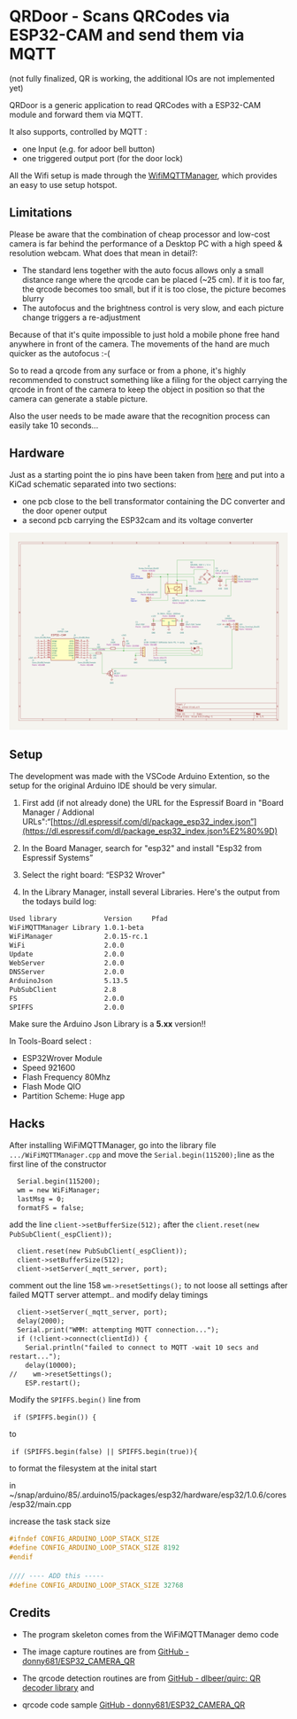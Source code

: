 # QRDoor - Scans QRCodes via ESP32-CAM and send them via MQTT

(not fully finalized, QR is working, the additional IOs are not implemented yet)

QRDoor is a generic application to read QRCodes with a ESP32-CAM module and forward them via MQTT.

It also supports, controlled by MQTT :
- one Input (e.g. for adoor bell button)
- one triggered output port (for the door lock)

All the Wifi setup is made through the [WifiMQTTManager](https://github.com/dreed47/WifiMQTTManager/tree/master#access-point-configuration), which provides an easy to use setup hotspot.



## Limitations
Please be aware that the combination of cheap processor and low-cost camera is far behind the performance of a Desktop PC with a high speed & resolution webcam. What does that mean in detail?:
* The standard lens together with the auto focus allows only a small distance range where the qrcode can be placed (~25 cm). If it is too far, the qrcode becomes too small, but if it is too close, the picture becomes blurry
* The autofocus and the brightness control is very slow, and each picture change triggers a re-adjustment

Because of that it's quite impossible to just hold a mobile phone free hand anywhere in front of the camera. The movements of the hand are much quicker as the autofocus :-(

So to read a qrcode from any surface or from a phone, it's highly recommended to construct something like a filing for the object carrying the qrcode in front of the camera to keep the object in position so that the camera can generate a stable picture.

Also the user needs to be made aware that the recognition process can easily take 10 seconds...


## Hardware

Just as a starting point the io pins have been taken from [here](https://www.electroniclinic.com/esp32-cam-smart-iot-bell-circuit-diagram-and-programming/) and put into a KiCad schematic separated into two sections:
* one pcb close to the bell transformator containing the DC converter and the door opener output
* a second pcb carrying the ESP32cam and its voltage converter

![Schematic](images/schematig.png "Schematic")

## Setup

The development was made with the VSCode Arduino Extention, so the setup for the original Arduino IDE should be very simular.

1) First add (if not already done) the URL for the Espressif Board in "Board Manager / Addional URLs":“[https://dl.espressif.com/dl/package_esp32_index.json”](https://dl.espressif.com/dl/package_esp32_index.json%E2%80%9D)

2) In the Board Manager, search for "esp32" and install "Esp32 from Espressif Systems”
3) Select the right board: “ESP32 Wrover"
4) In the Library Manager, install several Libraries. Here's the output from the todays build log:

```
Used library            Version     Pfad                                                                             
WiFiMQTTManager Library 1.0.1-beta   
WiFiManager             2.0.15-rc.1            
WiFi                    2.0.0
Update                  2.0.0
WebServer               2.0.0
DNSServer               2.0.0
ArduinoJson             5.13.5
PubSubClient            2.8
FS                      2.0.0
SPIFFS                  2.0.0
```
Make sure the Arduino Json Library  is a **5.xx** version!!

In Tools-Board select :
- ESP32Wrover Module
- Speed 921600
- Flash Frequency 80Mhz
- Flash Mode QIO
- Partition Scheme: Huge app

## Hacks

After installing WiFiMQTTManager, go into the library file `.../WiFiMQTTManager.cpp` and move the `Serial.begin(115200);`line as the first line of the constructor

```WiFiMQTTManager::WiFiMQTTManager(int resetPin, char* APpassword) {
  Serial.begin(115200);
  wm = new WiFiManager;
  lastMsg = 0;
  formatFS = false;
  ```

add the line `client->setBufferSize(512);` after the `client.reset(new PubSubClient(_espClient));`

```
  client.reset(new PubSubClient(_espClient));
  client->setBufferSize(512);
  client->setServer(_mqtt_server, port);
  ```


comment out the line 158 `wm->resetSettings();` to not loose all settings after failed MQTT server attempt.. and modify delay timings

```
  client->setServer(_mqtt_server, port);
  delay(2000);
  Serial.print("WMM: attempting MQTT connection...");
  if (!client->connect(clientId)) {
    Serial.println("failed to connect to MQTT -wait 10 secs and restart...");
    delay(10000);
//    wm->resetSettings();
    ESP.restart(); 
```


Modify the `SPIFFS.begin()` line from

` if (SPIFFS.begin()) {`

to 

 `if (SPIFFS.begin(false) || SPIFFS.begin(true)){ `

to format the filesystem at the inital start





in \~/snap/arduino/85/.arduino15/packages/esp32/hardware/esp32/1.0.6/cores/esp32/main.cpp

increase the task stack size

```cpp
#ifndef CONFIG_ARDUINO_LOOP_STACK_SIZE
#define CONFIG_ARDUINO_LOOP_STACK_SIZE 8192
#endif

//// ---- ADD this -----
#define CONFIG_ARDUINO_LOOP_STACK_SIZE 32768
```

## Credits

- The program skeleton comes from the  WiFiMQTTManager demo code

- The image capture routines are from [GitHub - donny681/ESP32_CAMERA_QR](https://github.com/donny681/ESP32_CAMERA_QR)

-  The qrcode detection routines are from [GitHub - dlbeer/quirc: QR decoder library](https://github.com/dlbeer/quirc)
and

- qrcode code sample [GitHub - donny681/ESP32_CAMERA_QR](https://github.com/donny681/ESP32_CAMERA_QR)


